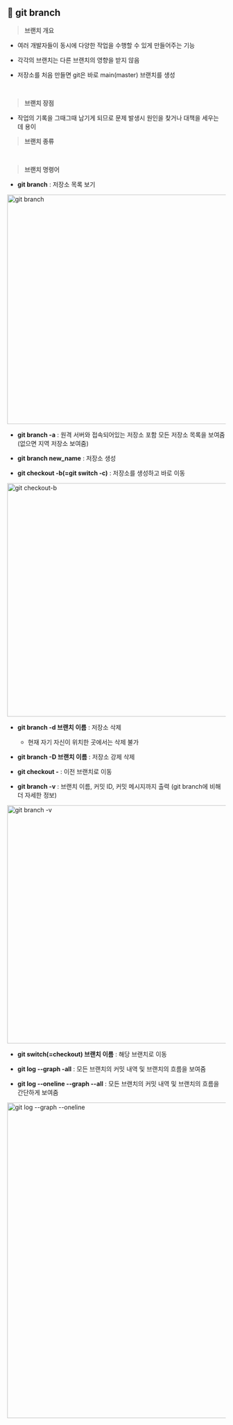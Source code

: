 ## 📄 git branch 

> **브랜치 개요**

- 여러 개발자들이 동시에 다양한 작업을 수행할 수 있게 만들어주는 기능

- 각각의 브랜치는 다른 브랜치의 영향을 받지 않음 

- 저장소를 처음 만들면 git은 바로 main(master) 브랜치를 생성 
<br>

> **브랜치 장점**

- 작업의 기록을 그때그때 남기게 되므로 문제 발생시 원인을 찾거나 대책을 세우는 데 용이 

> **브랜치 종류**
<br>

> **브랜치 명령어** 

- **git branch** : 저장소 목록 보기
<img width="528" alt="git branch" src="https://user-images.githubusercontent.com/105197496/194698307-1839fc00-2a85-4f32-9923-c1723940697c.PNG">

- **git branch -a** : 원격 서버와 접속되어있는 저장소 포함 모든 저장소 목록을 보여줌 (없으면 지역 저장소 보여줌)

- **git branch new_name** : 저장소 생성

- **git checkout -b(=git switch -c)** : 저장소를 생성하고 바로 이동
<img width="537" alt="git checkout-b" src="https://user-images.githubusercontent.com/105197496/194698396-1c198275-45a1-4830-a724-9f09128585a9.PNG">

- **git branch -d 브랜치 이름** : 저장소 삭제 

  - 현재 자기 자신이 위치한 곳에서는 삭제 불가 

- **git branch -D 브랜치 이름** : 저장소 강제 삭제

- **git checkout -** : 이전 브랜치로 이동

- **git branch -v** : 브랜치 이름, 커밋 ID, 커밋 메시지까지 출력 (git branch에 비해 더 자세한 정보)
<img width="548" alt="git branch -v" src="https://user-images.githubusercontent.com/105197496/194698495-30e87c56-08f7-4d9c-8968-42f3360f7bff.PNG">

- **git switch(=checkout) 브랜치 이름** : 해당 브랜치로 이동

- **git log --graph -all** : 모든 브랜치의 커밋 내역 및 브랜치의 흐름을 보여줌  

- **git log --oneline --graph --all** : 모든 브랜치의 커밋 내역 및 브랜치의 흐름을 간단하게 보여줌  
<img width="726" alt="git log --graph --oneline" src="https://user-images.githubusercontent.com/105197496/194698754-791a61ee-14c9-48e2-b9cf-99e791d9abfe.PNG">
